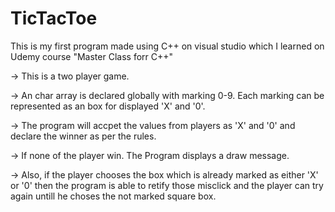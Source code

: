 # TicTacToe

This is my first program made using C++ on visual studio which I learned on Udemy course "Master Class forr C++" 

-> This is a two player game.

-> An char array is declared globally with marking 0-9. Each marking can be represented as an box for displayed 'X' and '0'.

-> The program will accpet the values from players as 'X' and '0' and declare the winner as per the rules.

-> If none of the player win. The Program displays a draw message.

-> Also, if the player chooses the box which is already marked as either 'X' or '0' then the program is able to retify those misclick and the player can try again untill he choses the not marked square box.
